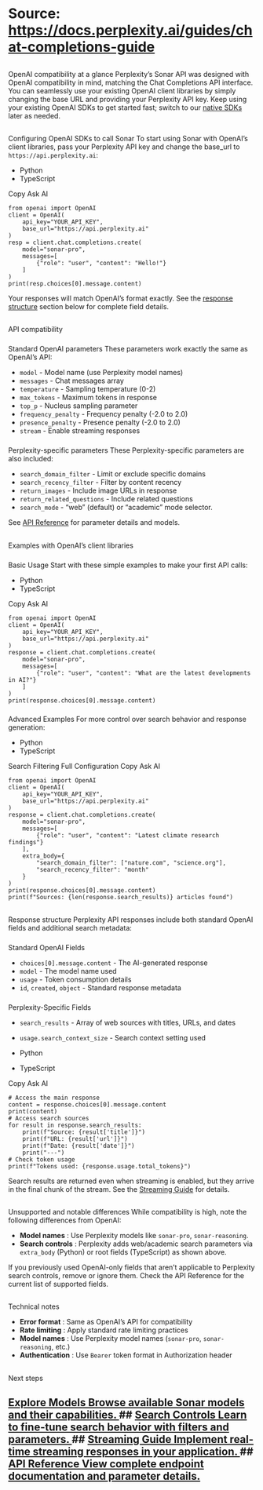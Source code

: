 # Source: https://docs.perplexity.ai/guides/chat-completions-guide

## 
[​](https://docs.perplexity.ai/guides/chat-completions-guide#openai-compatibility-at-a-glance)
OpenAI compatibility at a glance
Perplexity’s Sonar API was designed with OpenAI compatibility in mind, matching the Chat Completions API interface. You can seamlessly use your existing OpenAI client libraries by simply changing the base URL and providing your Perplexity API key.
Keep using your existing OpenAI SDKs to get started fast; switch to our [native SDKs](https://docs.perplexity.ai/guides/perplexity-sdk) later as needed.
## 
[​](https://docs.perplexity.ai/guides/chat-completions-guide#configuring-openai-sdks-to-call-sonar)
Configuring OpenAI SDKs to call Sonar
To start using Sonar with OpenAI’s client libraries, pass your Perplexity API key and change the base_url to `https://api.perplexity.ai`:
  * Python
  * TypeScript


Copy
Ask AI
```
from openai import OpenAI
client = OpenAI(
    api_key="YOUR_API_KEY",
    base_url="https://api.perplexity.ai"
)
resp = client.chat.completions.create(
    model="sonar-pro",
    messages=[
        {"role": "user", "content": "Hello!"}
    ]
)
print(resp.choices[0].message.content)

```

Your responses will match OpenAI’s format exactly. See the [response structure](https://docs.perplexity.ai/guides/chat-completions-guide#response-structure) section below for complete field details.
## 
[​](https://docs.perplexity.ai/guides/chat-completions-guide#api-compatibility)
API compatibility
### 
[​](https://docs.perplexity.ai/guides/chat-completions-guide#standard-openai-parameters)
Standard OpenAI parameters
These parameters work exactly the same as OpenAI’s API:
  * `model` - Model name (use Perplexity model names)
  * `messages` - Chat messages array
  * `temperature` - Sampling temperature (0-2)
  * `max_tokens` - Maximum tokens in response
  * `top_p` - Nucleus sampling parameter
  * `frequency_penalty` - Frequency penalty (-2.0 to 2.0)
  * `presence_penalty` - Presence penalty (-2.0 to 2.0)
  * `stream` - Enable streaming responses


### 
[​](https://docs.perplexity.ai/guides/chat-completions-guide#perplexity-specific-parameters)
Perplexity-specific parameters
These Perplexity-specific parameters are also included:
  * `search_domain_filter` - Limit or exclude specific domains
  * `search_recency_filter` - Filter by content recency
  * `return_images` - Include image URLs in response
  * `return_related_questions` - Include related questions
  * `search_mode` - “web” (default) or “academic” mode selector.


See [API Reference](https://docs.perplexity.ai/api-reference) for parameter details and models.
## 
[​](https://docs.perplexity.ai/guides/chat-completions-guide#examples-with-openai%E2%80%99s-client-libraries)
Examples with OpenAI’s client libraries
### 
[​](https://docs.perplexity.ai/guides/chat-completions-guide#basic-usage)
Basic Usage
Start with these simple examples to make your first API calls:
  * Python
  * TypeScript


Copy
Ask AI
```
from openai import OpenAI
client = OpenAI(
    api_key="YOUR_API_KEY",
    base_url="https://api.perplexity.ai"
)
response = client.chat.completions.create(
    model="sonar-pro",
    messages=[
        {"role": "user", "content": "What are the latest developments in AI?"}
    ]
)
print(response.choices[0].message.content)

```

### 
[​](https://docs.perplexity.ai/guides/chat-completions-guide#advanced-examples)
Advanced Examples
For more control over search behavior and response generation:
  * Python
  * TypeScript


Search Filtering
Full Configuration
Copy
Ask AI
```
from openai import OpenAI
client = OpenAI(
    api_key="YOUR_API_KEY",
    base_url="https://api.perplexity.ai"
)
response = client.chat.completions.create(
    model="sonar-pro",
    messages=[
        {"role": "user", "content": "Latest climate research findings"}
    ],
    extra_body={
        "search_domain_filter": ["nature.com", "science.org"],
        "search_recency_filter": "month"
    }
)
print(response.choices[0].message.content)
print(f"Sources: {len(response.search_results)} articles found")

```

## 
[​](https://docs.perplexity.ai/guides/chat-completions-guide#response-structure)
Response structure
Perplexity API responses include both standard OpenAI fields and additional search metadata:
### 
[​](https://docs.perplexity.ai/guides/chat-completions-guide#standard-openai-fields)
Standard OpenAI Fields
  * `choices[0].message.content` - The AI-generated response
  * `model` - The model name used
  * `usage` - Token consumption details
  * `id`, `created`, `object` - Standard response metadata


### 
[​](https://docs.perplexity.ai/guides/chat-completions-guide#perplexity-specific-fields)
Perplexity-Specific Fields
  * `search_results` - Array of web sources with titles, URLs, and dates
  * `usage.search_context_size` - Search context setting used


  * Python
  * TypeScript


Copy
Ask AI
```
# Access the main response
content = response.choices[0].message.content
print(content)
# Access search sources
for result in response.search_results:
    print(f"Source: {result['title']}")
    print(f"URL: {result['url']}")
    print(f"Date: {result['date']}")
    print("---")
# Check token usage
print(f"Tokens used: {response.usage.total_tokens}")

```

Search results are returned even when streaming is enabled, but they arrive in the final chunk of the stream. See the [Streaming Guide](https://docs.perplexity.ai/guides/streaming-responses) for details.
## 
[​](https://docs.perplexity.ai/guides/chat-completions-guide#unsupported-and-notable-differences)
Unsupported and notable differences
While compatibility is high, note the following differences from OpenAI:
  * **Model names** : Use Perplexity models like `sonar-pro`, `sonar-reasoning`.
  * **Search controls** : Perplexity adds web/academic search parameters via `extra_body` (Python) or root fields (TypeScript) as shown above.


If you previously used OpenAI-only fields that aren’t applicable to Perplexity search controls, remove or ignore them. Check the API Reference for the current list of supported fields.
## 
[​](https://docs.perplexity.ai/guides/chat-completions-guide#technical-notes)
Technical notes
  * **Error format** : Same as OpenAI’s API for compatibility
  * **Rate limiting** : Apply standard rate limiting practices
  * **Model names** : Use Perplexity model names (`sonar-pro`, `sonar-reasoning`, etc.)
  * **Authentication** : Use `Bearer` token format in Authorization header


## 
[​](https://docs.perplexity.ai/guides/chat-completions-guide#next-steps)
Next steps
## [Explore Models Browse available Sonar models and their capabilities. ](https://docs.perplexity.ai/getting-started/models)## [Search Controls Learn to fine-tune search behavior with filters and parameters. ](https://docs.perplexity.ai/guides/search-control-guide)## [Streaming Guide Implement real-time streaming responses in your application. ](https://docs.perplexity.ai/guides/streaming-responses)## [API Reference View complete endpoint documentation and parameter details. ](https://docs.perplexity.ai/api-reference)
